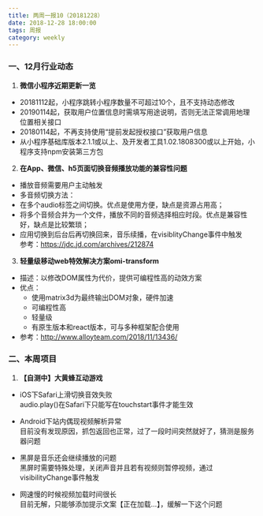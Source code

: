 ```yaml
---
title: 两周一报10（20181228）
date: 2018-12-28 18:00:00
tags: 周报
category: weekly
---
```

### 一、12月行业动态
1. **微信小程序近期更新一览**  
  - 20181112起，小程序跳转小程序数量不可超过10个，且不支持动态修改   
  - 20190114起，获取用户位置信息时需填写用途说明，否则无法正常调用地理位置相关接口   
  - 20180114起，不再支持使用“提前发起授权接口”获取用户信息  
  - 从小程序基础库版本2.1.1或以上、及开发者工具1.02.1808300或以上开始，小程序支持npm安装第三方包     
     
2. **在App、微信、h5页面切换音频播放功能的兼容性问题**
  - 播放音频需要用户主动触发  
  - 多音频切换方法：  
  - 在多个audio标签之间切换。优点是使用方便，缺点是资源占用高；  
  - 将多个音频合并为一个文件，播放不同的音频选择相应时段。优点是兼容性好，缺点是比较繁琐；  
  - 应用切换到后台后再切换回来，音乐续播，在visiblityChange事件中触发   
  参考：https://jdc.jd.com/archives/212874
    
3. **轻量级移动web特效解决方案omi-transform**   
  - 描述：以修改DOM属性为代价，提供可编程性高的动效方案   
  - 优点：   
    - 使用matrix3d为最终输出DOM对象，硬件加速   
    - 可编程性高   
    - 轻量级   
    - 有原生版本和react版本，可与多种框架配合使用   
  - 参考：http://www.alloyteam.com/2018/11/13436/

 
### 二、本周项目
1. **【自测中】大黄蜂互动游戏**
  - iOS下Safari上滑切换音效失败   
  audio.play()在Safari下只能写在touchstart事件才能生效   
     
  - Android下站内偶现视频解析异常   
  目前没有发现原因，抓包返回也正常，过了一段时间突然就好了，猜测是服务器问题   

  - 黑屏是音乐还会继续播放的问题   
  黑屏时需要特殊处理，关闭声音并且若有视频则暂停视频，通过visibilityChange事件触发   
  
  - 网速慢的时候视频加载时间很长   
  目前无解，只能够添加提示文案【正在加载…】，缓解一下这个问题